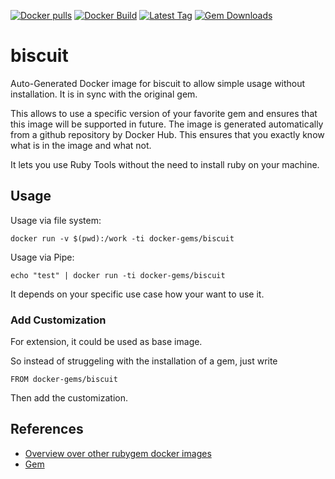 [![Docker pulls](https://img.shields.io/docker/pulls/rubygem/biscuit.svg)](https://hub.docker.com/r/rubygem/biscuit/)
[![Docker Build](https://img.shields.io/docker/automated/rubygem/biscuit.svg)](https://hub.docker.com/r/rubygem/biscuit/)
[![Latest Tag](https://img.shields.io/github/tag/docker-rubygem/biscuit.svg)](https://hub.docker.com/r/rubygem/biscuit/)
[![Gem Downloads](https://img.shields.io/gem/dt/biscuit.svg)](https://rubygems.org/gems/biscuit/)
# biscuit

Auto-Generated Docker image for biscuit to allow simple usage without installation.
It is in sync with the original gem.

This allows to use a specific version of your favorite gem and ensures that this image will be supported in future.
The image is generated automatically from a github repository by Docker Hub.
This ensures that you exactly know what is in the image and what not.

It lets you use Ruby Tools without the need to install ruby on your machine.

## Usage

Usage via file system:

`docker run -v $(pwd):/work -ti docker-gems/biscuit`

Usage via Pipe:

`echo "test" | docker run -ti docker-gems/biscuit`

It depends on your specific use case how your want to use it.

### Add Customization

For extension, it could be used as base image.

So instead of struggeling with the installation of a gem, just write

`FROM docker-gems/biscuit`

Then add the customization.

## References

 - [Overview over other rubygem docker images](https://github.com/thinkbot/docker-rubygem)
 - [Gem](https://rubygems.org/gems/biscuit/)
